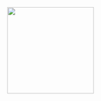 
<div align=center>
    <a href="https://github.com/Lucas-Crm/github-readme-stats">
      <img height=200 align="center" src="https://github-readme-stats.vercel.app/api/top-langs/?username=Lucas-Crm&hide=c%23,powershell,Mathematica,Ruby,Objective-C,Objective-C%2b%2b,Cuda&title_color=61dafb&text_color=ffffff&icon_color=61dafb&bg_color=20232a&langs_count=8&layout=compact&border_color=61dafb&hide_border=true&size_weight=0.5&count_weight=0.5" />
    </a>
  </div>
